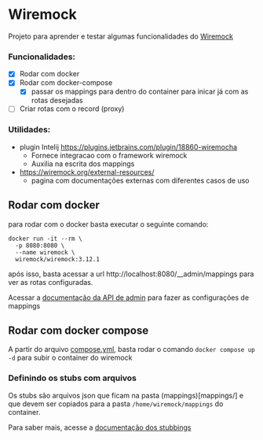 # Wiremock

Projeto para aprender e testar algumas funcionalidades do [Wiremock](https://wiremock.org/docs/)

### Funcionalidades:
- [x] Rodar com docker
- [x] Rodar com docker-compose
    - [x] passar os mappings para dentro do container para inicar já com as rotas desejadas
- [ ] Criar rotas com o record (proxy)

### Utilidades:
- plugin Intelij https://plugins.jetbrains.com/plugin/18860-wiremocha
    - Fornece integracao com o framework wiremock
    - Auxilia na escrita dos mappings
- https://wiremock.org/external-resources/
    - pagina com documentações externas com diferentes casos de uso

## Rodar com docker

para rodar com o docker basta executar o seguinte comando:

```shell
docker run -it --rm \
  -p 8080:8080 \
  --name wiremock \
  wiremock/wiremock:3.12.1

```

após isso, basta acessar a url http://localhost:8080/__admin/mappings para ver as rotas configuradas.

Acessar a [documentação da API de admin](https://wiremock.org/docs/standalone/admin-api-reference) para fazer as configurações de mappings


## Rodar com docker compose

A partir do arquivo [compose.yml](compose.yml), basta rodar o comando `docker compose up -d` para subir o container do wiremock

### Definindo os stubs com arquivos

Os stubs são arquivos json que ficam na pasta (mappings)[mappings/] e que devem ser copiados para a pasta `/home/wiremock/mappings` do container.


Para saber mais, acesse a [documentação dos stubbings](https://wiremock.org/docs/stubbing/)